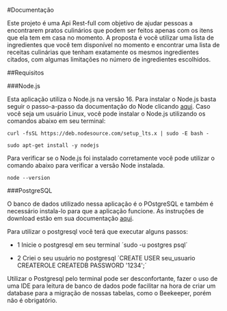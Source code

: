 #Documentação

Este projeto é uma Api Rest-full com objetivo de ajudar pessoas a encontrarem pratos culinários que podem ser feitos apenas com os itens que ela tem em casa no momento. A proposta é você utilizar uma lista de ingredientes que você tem disponível no momento e encontrar uma lista de receitas culinárias que tenham exatamente os mesmos ingredientes citados, com algumas limitações no número de ingredientes escolhidos.

##Requisitos

###Node.js

Esta aplicação utiliza o Node.js na versão 16. Para instalar o Node.js basta seguir o passo-a-passo da documentação do Node clicando [aqui](https://nodejs.org/en/download). Caso você seja um usuário Linux, você pode instalar o Node.js utilizando os comandos abaixo em seu terminal:

` curl -fsSL https://deb.nodesource.com/setup_lts.x | sudo -E bash - `

`sudo apt-get install -y nodejs`

Para verificar se o Node.js foi instalado corretamente você pode utilizar o comando abaixo para verificar a versão Node instalada.

`node --version`

###PostgreSQL 

O banco de dados utilizado nessa aplicação é o POstgreSQL e também é necessário instala-lo para que a aplicação funcione. As instruções de download estão em sua documentação [aqui](https://www.postgresql.org/download/).

Para utilizar o postgresql vocẽ terá que executar alguns passos:

- 1 Inicie o postgresql em seu terminal
  ´sudo -u postgres psql´

- 2 Criei o seu usuário no postgresql
  ´CREATE USER seu_usuario CREATEROLE CREATEDB PASSWORD '1234';´

Utilizar o Postgresql pelo terminal pode ser desconfortante, fazer o uso de uma IDE para leitura de banco de dados pode facilitar na hora de criar um database para a migração de nossas tabelas, como o Beekeeper, porém não é obrigatório.


